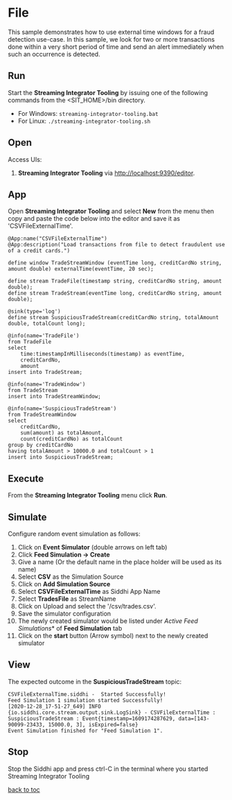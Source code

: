 # File
This sample demonstrates how to use external time windows for a fraud detection use-case. In this sample, we look for two or more transactions done within a very short period of time and send an alert immediately when such an occurrence is detected.

## Run

Start the **Streaming Integrator Tooling** by issuing one of the following commands from the <SIT_HOME>/bin directory.

* For Windows: ```streaming-integrator-tooling.bat```
* For Linux: ```./streaming-integrator-tooling.sh```

## Open
Access UIs:

1. **Streaming Integrator Tooling** via [http://localhost:9390/editor](http://localhost:9390/editor).

## App
Open **Streaming Integrator Tooling** and select **New** from the menu then copy and paste the code below into the editor and save it as 'CSVFileExternalTime'.

```
@App:name("CSVFileExternalTime")
@App:description("Load transactions from file to detect fraudulent use of a credit cards.")

define window TradeStreamWindow (eventTime long, creditCardNo string, amount double) externalTime(eventTime, 20 sec);

define stream TradeFile(timestamp string, creditCardNo string, amount double);
define stream TradeStream(eventTime long, creditCardNo string, amount double);

@sink(type='log')
define stream SuspiciousTradeStream(creditCardNo string, totalAmount double, totalCount long);

@info(name='TradeFile')
from TradeFile
select 
    time:timestampInMilliseconds(timestamp) as eventTime, 
    creditCardNo, 
    amount
insert into TradeStream;

@info(name='TradeWindow')
from TradeStream
insert into TradeStreamWindow;

@info(name='SuspiciousTradeStream')
from TradeStreamWindow
select 
    creditCardNo, 
    sum(amount) as totalAmount,
    count(creditCardNo) as totalCount
group by creditCardNo
having totalAmount > 10000.0 and totalCount > 1
insert into SuspiciousTradeStream;
```

## Execute
From the **Streaming Integrator Tooling** menu click **Run**.

## Simulate
Configure random event simulation as follows:
1. Click on **Event Simulator** (double arrows on left tab)
2. Click **Feed Simulation -> Create**
3. Give a name (Or the default name in the place holder will be used as its name)
4. Select **CSV** as the Simulation Source
5. Click on **Add Simulation Source**
6. Select **CSVFileExternalTime** as Siddhi App Name
7. Select **TradesFile** as StreamName
8. Click on Upload and select the '/csv/trades.csv'.
9. Save the simulator configuration
10. The newly created simulator would be listed under *Active Feed Simulations** of **Feed Simulation** tab
11. Click on the **start** button (Arrow symbol) next to the newly created simulator

## View
The expected outcome in the **SuspiciousTradeStream** topic:
```
CSVFileExternalTime.siddhi -  Started Successfully!
Feed Simulation 1 simulation started Successfully!
[2020-12-28_17-51-27_649] INFO {io.siddhi.core.stream.output.sink.LogSink} - CSVFileExternalTime : SuspiciousTradeStream : Event{timestamp=1609174287629, data=[143-90099-23433, 15000.0, 3], isExpired=false} 
Event Simulation finished for "Feed Simulation 1".
```

## Stop

Stop the Siddhi app and press ctrl-C in the terminal where you started Streaming Integrator Tooling

[back to toc](../README.md)